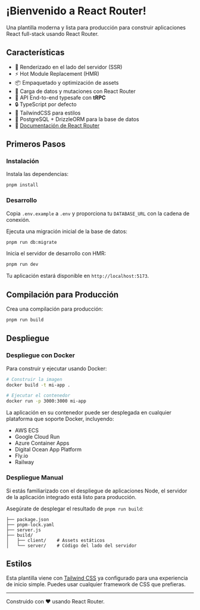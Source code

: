 # ¡Bienvenido a React Router! 

Una plantilla moderna y lista para producción para construir aplicaciones React full-stack usando React Router. 

## Características

- 🚀 Renderizado en el lado del servidor (SSR)
- ⚡️ Hot Module Replacement (HMR)
- 📦 Empaquetado y optimización de assets
- 🔄 Carga de datos y mutaciones con React Router
- 🤝 API End-to-end typesafe con **tRPC**
- 🔒 TypeScript por defecto
- 🎉 TailwindCSS para estilos
- 💾 PostgreSQL + DrizzleORM para la base de datos
- 📖 [Documentación de React Router](https://reactrouter.com/)

## Primeros Pasos

### Instalación

Instala las dependencias:

```bash
pnpm install
```

### Desarrollo

Copia `.env.example` a `.env` y proporciona tu `DATABASE_URL` con la cadena de conexión.

Ejecuta una migración inicial de la base de datos:

```bash
pnpm run db:migrate
```

Inicia el servidor de desarrollo con HMR:

```bash
pnpm run dev
```

Tu aplicación estará disponible en `http://localhost:5173`.

## Compilación para Producción

Crea una compilación para producción:

```bash
pnpm run build
```

## Despliegue

### Despliegue con Docker

Para construir y ejecutar usando Docker:

```bash
# Construir la imagen
docker build -t mi-app .

# Ejecutar el contenedor
docker run -p 3000:3000 mi-app
```

La aplicación en su contenedor puede ser desplegada en cualquier plataforma que soporte Docker, incluyendo:

- AWS ECS
- Google Cloud Run
- Azure Container Apps
- Digital Ocean App Platform
- Fly.io
- Railway

### Despliegue Manual

Si estás familiarizado con el despliegue de aplicaciones Node, el servidor de la aplicación integrado está listo para producción.

Asegúrate de desplegar el resultado de `pnpm run build`:

```
├── package.json
├── pnpm-lock.yaml
├── server.js
├── build/
│   ├── client/    # Assets estáticos
│   └── server/    # Código del lado del servidor
```

## Estilos

Esta plantilla viene con [Tailwind CSS](https://tailwindcss.com/) ya configurado para una experiencia de inicio simple. Puedes usar cualquier framework de CSS que prefieras.

---

Construido con ❤️ usando React Router.
